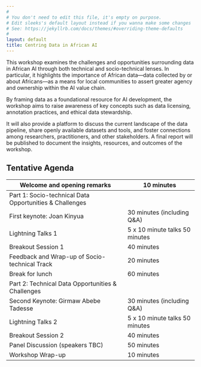 ```yaml
---
#
# You don't need to edit this file, it's empty on purpose.
# Edit sleeks's default layout instead if you wanna make some changes
# See: https://jekyllrb.com/docs/themes/#overriding-theme-defaults
#
layout: default
title: Centring Data in African AI
---
```


This workshop examines the challenges and opportunities surrounding data in African AI through both technical and socio-technical lenses. In particular, it highlights the importance of African data—data collected by or about Africans—as a means for local communities to assert greater agency and ownership within the AI value chain. 

By framing data as a foundational resource for AI development, the workshop aims to raise awareness of key concepts such as data licensing, annotation practices, and ethical data stewardship. 

It will also provide a platform to discuss the current landscape of the data pipeline, share openly available datasets and tools, and foster connections among researchers, practitioners, and other stakeholders. A final report will be published to document the insights, resources, and outcomes of the workshop.


##  Tentative Agenda

| Welcome and opening remarks                             | 10 minutes                     |
|---------------------------------------------------------|--------------------------------|
| Part 1: Socio-technical Data Opportunities & Challenges |                                |
| First keynote: Joan Kinyua                              | 30 minutes (including Q&A)     |
| Lightning Talks 1                                       | 5 x 10 minute talks 50 minutes |
| Breakout Session 1                                      | 40 minutes                     |
| Feedback and Wrap-up of Socio-technical Track           | 20 minutes                     |
| Break for lunch                                         | 60 minutes                     |
| Part 2: Technical Data Opportunities & Challenges       |                                |
| Second Keynote: Girmaw Abebe Tadesse                    | 30 minutes (including Q&A)     |
| Lightning Talks 2                                       | 5 x 10 minute talks 50 minutes |
| Breakout Session 2                                      | 40 minutes                     |
| Panel Discussion (speakers TBC)                         | 50 minutes                     |
| Workshop Wrap-up                                        | 10 minutes                     |